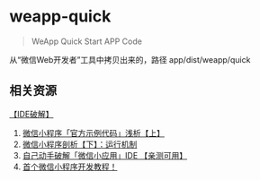 # weapp-quick

> WeApp Quick Start APP Code

从“微信Web开发者”工具中拷贝出来的，路径 app/dist/weapp/quick

相关资源
---

[【IDE破解】](https://github.com/gavinkwoe/weapp-ide-crack)

1. [微信小程序「官方示例代码」浅析【上】](https://zhuanlan.zhihu.com/p/22574282?refer=phodal)
2. [微信小程序剖析【下】：运行机制](http://mp.weixin.qq.com/s?__biz=MjM5Mjg4NDMwMA==&mid=2652974093&idx=1&sn=0570a243304ea8bb7d1b636624886fb1&scene=21#wechat_redirect)
3. [自己动手破解「微信小应用」IDE 【亲测可用】](https://zhuanlan.zhihu.com/p/22575648?refer=phodal)
4. [首个微信小程序开发教程！](http://gold.xitu.io/entry/57e34d6bd2030900691e9ad7)


